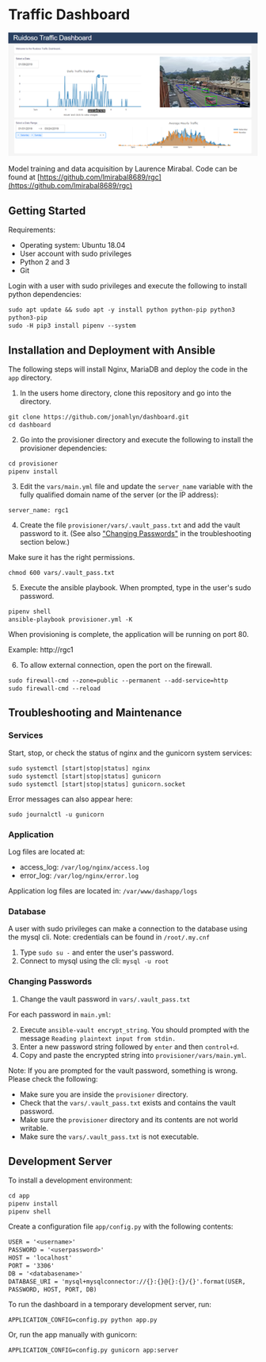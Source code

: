 # Traffic Dashboard
![alt text](screenshot.png "Traffic Dashboard Screenshot")


Model training and data acquisition by Laurence Mirabal. Code can be found at [https://github.com/lmirabal8689/rgc](https://github.com/lmirabal8689/rgc)


## Getting Started

Requirements:
- Operating system: Ubuntu 18.04
- User account with sudo privileges
- Python 2 and 3
- Git

Login with a user with sudo privileges and execute the following to install python dependencies:

```
sudo apt update && sudo apt -y install python python-pip python3 python3-pip
sudo -H pip3 install pipenv --system
```


## Installation and Deployment with Ansible

The following steps will install Nginx, MariaDB and deploy the code in the `app` directory.

1. In the users home directory, clone this repository and go into the directory.

```
git clone https://github.com/jonahlyn/dashboard.git
cd dashboard
```

2. Go into the provisioner directory and execute the following to install the provisioner dependencies:

```
cd provisioner
pipenv install
```

3. Edit the `vars/main.yml` file and update the `server_name` variable with the fully qualified domain name of the server (or the IP address):

```
server_name: rgc1
```

4. Create the file `provisioner/vars/.vault_pass.txt` and add the vault password to it. (See also ["Changing Passwords"](#changing-passwords) in the troubleshooting section below.)

Make sure it has the right permissions.

```
chmod 600 vars/.vault_pass.txt
```

5. Execute the ansible playbook. When prompted, type in the user's sudo password. 

```
pipenv shell
ansible-playbook provisioner.yml -K
```

When provisioning is complete, the application will be running on port 80.

Example: http://rgc1


6. To allow external connection, open the port on the firewall.

```
sudo firewall-cmd --zone=public --permanent --add-service=http
sudo firewall-cmd --reload
```


## Troubleshooting and Maintenance

### Services

Start, stop, or check the status of nginx and the gunicorn system services:

```
sudo systemctl [start|stop|status] nginx
sudo systemctl [start|stop|status] gunicorn
sudo systemctl [start|stop|status] gunicorn.socket
```

Error messages can also appear here:

```
sudo journalctl -u gunicorn
```


### Application

Log files are located at:
  - access_log: `/var/log/nginx/access.log`
  - error_log: `/var/log/nginx/error.log`

Application log files are located in: `/var/www/dashapp/logs`


### Database

A user with sudo privileges can make a connection to the database using the mysql cli. Note: credentials can be found in `/root/.my.cnf`

1. Type `sudo su -` and enter the user's password.
2. Connect to mysql using the cli: `mysql -u root`


### Changing Passwords

1. Change the vault password in `vars/.vault_pass.txt`

For each password in `main.yml`:

2. Execute `ansible-vault encrypt_string`. You should prompted with the message `Reading plaintext input from stdin.`
3. Enter a new password string followed by `enter` and then `control+d`.
3. Copy and paste the encrypted string into `provisioner/vars/main.yml`.

Note: If you are prompted for the vault password, something is wrong. Please check the following:

- Make sure you are inside the `provisioner` directory.
- Check that the `vars/.vault_pass.txt` exists and contains the vault password.
- Make sure the `provisioner` directory and its contents are not world writable.
- Make sure the `vars/.vault_pass.txt` is not executable.



## Development Server

To install a development environment:

```
cd app
pipenv install
pipenv shell
```


Create a configuration file `app/config.py` with the following contents:

```
USER = '<username>'
PASSWORD = '<userpassword>'
HOST = 'localhost'
PORT = '3306'
DB = '<databasename>'
DATABASE_URI = 'mysql+mysqlconnector://{}:{}@{}:{}/{}'.format(USER, PASSWORD, HOST, PORT, DB)
```


To run the dashboard in a temporary development server, run:

```
APPLICATION_CONFIG=config.py python app.py
```


Or, run the app manually with gunicorn:

```
APPLICATION_CONFIG=config.py gunicorn app:server
```

